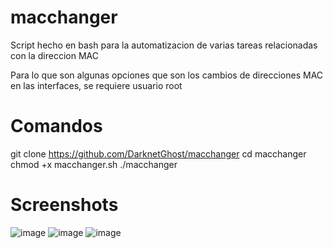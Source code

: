 # macchanger
Script hecho en bash para la automatizacion de varias tareas relacionadas con la direccion MAC 

Para lo que son algunas opciones que son los cambios de direcciones MAC en las interfaces, se requiere usuario root
# Comandos
git clone https://github.com/DarknetGhost/macchanger
cd macchanger
chmod +x macchanger.sh
./macchanger

# Screenshots
![image](https://github.com/DarknetGhost/macchanger/assets/101022028/2fbf8d72-5d2b-43fe-8c1b-fbff69070cca)
![image](https://github.com/DarknetGhost/macchanger/assets/101022028/52dcf7f5-cb3d-4f6a-939c-24aac800b35f)
![image](https://github.com/DarknetGhost/macchanger/assets/101022028/28c50be4-28a4-4219-a6c2-135e18e004c2)

